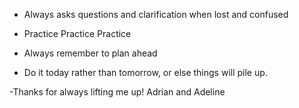 -  Always asks questions and clarification when lost and confused  
- Practice Practice Practice

- Always remember to plan ahead
- Do it today rather than tomorrow, or else things will pile up.

-Thanks for always lifting me up! Adrian and Adeline

